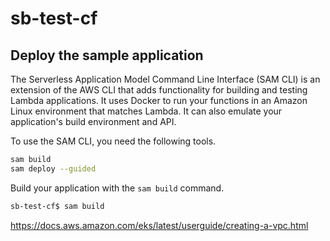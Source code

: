 # sb-test-cf

## Deploy the sample application

The Serverless Application Model Command Line Interface (SAM CLI) is an extension of the AWS CLI that adds functionality for building and testing Lambda applications. It uses Docker to run your functions in an Amazon Linux environment that matches Lambda. It can also emulate your application's build environment and API.

To use the SAM CLI, you need the following tools.
```bash
sam build
sam deploy --guided
```

Build your application with the `sam build` command.

```bash
sb-test-cf$ sam build
```

https://docs.aws.amazon.com/eks/latest/userguide/creating-a-vpc.html